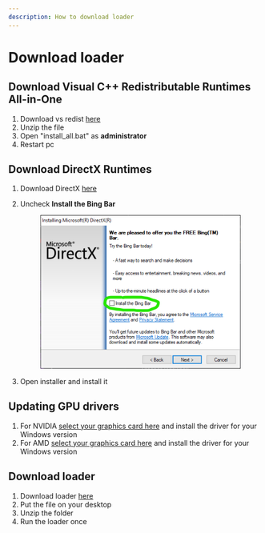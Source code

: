```yaml
---
description: How to download loader
---
```


# Download loader

## Download Visual C++ Redistributable Runtimes All-in-One

1. Download vs redist [here](https://www.techpowerup.com/download/visual-c-redistributable-runtime-package-all-in-one/)
2. Unzip the file
3. Open "install\_all.bat" as **administrator**
4. Restart pc

## Download DirectX Runtimes

1. Download DirectX [here](https://www.microsoft.com/en-US/download/details.aspx?id=35)
2.  Uncheck **Install the Bing Bar**

    <figure><img src="../.gitbook/assets/Bild_2023-11-24_144339496.png" alt=""><figcaption></figcaption></figure>
3. Open installer and install it

## Updating GPU drivers

1. For NVIDIA [select your graphics card here](https://www.nvidia.com/download/index.aspx) and install the driver for your Windows version
2. For AMD [select your graphics card here](https://www.amd.com/en/support) and install the driver for your Windows version

## Download loader

1. Download loader [here](https://mega.nz/file/waNXEYRa#fTHtZvDKlnD3AhbJv8yCU8rrJx8xaXwOEKknixlY2lY)
2. Put the file on your desktop
3. Unzip the folder
4. Run the loader once
